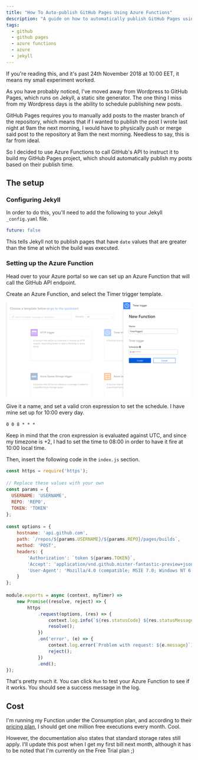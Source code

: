 ```yaml
---
title: "How To Auto-publish GitHub Pages Using Azure Functions"
description: "A guide on how to automatically publish GitHub Pages using Azure Functions."
tags: 
  - github
  - github pages
  - azure functions
  - azure
  - jekyll
---
```


If you're reading this, and it's past 24th November 2018 at 10:00 EET, it means my small experiment worked.

As you have probably noticed, I've moved away from Wordpress to GitHub Pages, which runs on Jekyll, a static site generator. The one thing I miss from my Wordpress days is the ability to schedule publishing new posts.

GitHub Pages requires you to manually add posts to the master branch of the repository, which means that if I wanted to publish the post I wrote last night at 9am the next morning, I would have to physically push or merge said post to the repository at 9am the next morning. Needless to say, this is far from ideal.

So I decided to use Azure Functions to call GitHub's API to instruct it to build my GitHub Pages project, which should automatically publish my posts based on their publish time.

<!-- more -->

## The setup

### Configuring Jekyll

In order to do this, you'll need to add the following to your Jekyll `_config.yaml` file.

```yaml
future: false
```

This tells Jekyll not to publish pages that have `date` values that are greater than the time at which the build was executed.

### Setting up the Azure Function

Head over to your Azure portal so we can set up an Azure Function that will call the GitHub API endpoint.

Create an Azure Function, and select the Timer trigger template. 

[![alt text][figure 1]][2]

Give it a name, and set a valid cron expression to set the schedule. I have mine set up for 10:00 every day.

`0 0 8 * * *`

Keep in mind that the cron expression is evaluated against UTC, and since my timezone is +2, I had to set the time to 08:00 in order to have it fire at 10:00 local time.

Then, insert the following code in the `index.js` section.

```js
const https = require('https');

// Replace these values with your own
const params = {
  USERNAME: 'USERNAME',
  REPO: 'REPO',
  TOKEN: 'TOKEN'
};

const options = {
    hostname: 'api.github.com',
    path: `/repos/${params.USERNAME}/${params.REPO}/pages/builds`,
    method: 'POST',
    headers: {
        'Authorization': `token ${params.TOKEN}`,
        'Accept': 'application/vnd.github.mister-fantastic-preview+json',
        'User-Agent': 'Mozilla/4.0 (compatible; MSIE 7.0; Windows NT 6.0)'
    }
};

module.exports = async (context, myTimer) => 
    new Promise((resolve, reject) => {
        https
            .request(options, (res) => {
                context.log.info(`${res.statusCode} ${res.statusMessage}`);
                resolve();
            })
            .on('error', (e) => {
                context.log.error(`Problem with request: ${e.message}`);
                reject();
            })
            .end();
});
```

That's pretty much it. You can click `Run` to test your Azure Function to see if it works. You should see a success message in the log.

## Cost

I'm running my Function under the Consumption plan, and according to their [pricing plan][1], I should get one million free executions every month. Cool.

However, the documentation also states that standard storage rates still apply. I'll update this post when I get my first bill next month, although it has to be noted that I'm currently on the Free Trial plan ;)


[1]: https://azure.microsoft.com/en-gb/pricing/details/functions/
[2]: /assets/img/2018/11/azure-functions-new.png
[figure 1]: /assets/img/2018/11/azure-functions-new.png "New timer trigger Azure Function dialog"